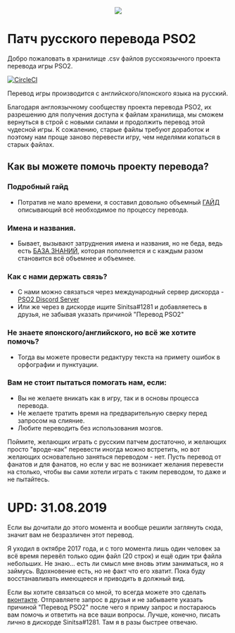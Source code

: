 <p align="center">
  <img src="http://i.imgur.com/bhLdxcj.gif" />
</p>

# Патч русского перевода PSO2
Добро пожаловать в хранилище .csv файлов русскоязычного проекта перевода игры PSO2.

[![CircleCI](https://circleci.com/gh/Arks-Layer/PSO2ENPatchCSV/tree/RU.svg?style=svg)](https://circleci.com/gh/Arks-Layer/PSO2ENPatchCSV/tree/RU)

Перевод игры производится с английского/японского языка на русский.


Благодаря англоязычному сообществу проекта перевода PSO2, их разрешению для получения доступа к файлам хранилища, мы сможем вернуться в строй с новыми силами и продолжить перевод этой чудесной игры. К сожалению, старые файлы требуют доработок и поэтому нам проще заново перевести игру, чем неделями копаться в старых файлах.

## Как вы можете помочь проекту перевода?
### Подробный гайд
* Потратив не мало времени, я составил довольно объемный [ГАЙД] описывающий всё необходимое по процессу перевода.

### Имена и названия.
* Бывает, вызывают затруднения имена и названия, но не беда, ведь есть [БАЗА ЗНАНИЙ], которая пополняется и с каждым разом становится всё объемнее и объемнее.

### Как с нами держать связь?
* С нами можно связаться через международный сервер дискорда - [PSO2 Discord Server]
* Или же через в дискорде ищите Sinitsa#1281 и добавляетесь в друзья, не забывая указать причиной "Перевод PSO2"

### Не знаете японского/английского, но всё же хотите помочь?
* Тогда вы можете провести редактуру текста на примету ошибок в орфографии и пунктуации.

### Вам не стоит пытаться помогать нам, если:
* Вы не желаете вникать как в игру, так и в основы процесса перевода. 
* Не желаете тратить время на предварительную сверку перед запросом на слияние.
* Любите переводить без использования мозгов.

Поймите, желающих играть с русским патчем достаточно, и желающих просто "вроде-как" перевести иногда можно встретить, но вот желающих основательно заняться переводом - нет. Пусть перевод от фанатов и для фанатов, но если у вас не возникает желания перевести на столько, чтобы вы сами хотели играть с таким переводом, то даже и не пытайтесь. 



# UPD: 31.08.2019

Если вы дочитали до этого момента и вообще решили заглянуть сюда, значит вам не безразличен этот перевод.

Я уходил в октябре 2017 года, и с того момента лишь один человек за всё время перевёл только один файл (20 строк) и ещё один три файла небольших. Не знаю... есть ли смысл мне вновь этим заниматься, но я займусь. Вдохновение есть, но не факт что его хватит. Пока буду восстанавливать имеющееся и приводить в должный вид.

Если вы хотите связаться со мной, то всегда можете это сделать [вконтакте]. Отправляете запрос в друзья и не забываете указать причиной "Перевод PSO2" после чего я приму запрос и постараюсь вам помочь и ответить на все ваши вопросы. Лучше, конечно, писать лично в дискорде Sinitsa#1281. Там я в разы быстрее отвечаю.


[Files]: https://github.com/Arks-Layer/PSO2ENPatchCSV/tree/RU/Files
[PSO2 Discord Server]: https://discord.gg/PSO2
[Wiki]: https://github.com/Arks-Layer/PSO2ENPatchCSV/wiki
[БАЗА ЗНАНИЙ]: https://docs.google.com/spreadsheets/d/18a7UesL8bGFKYBVYlvWGMdnbYmaD9Q_dabaPLvG0AaQ/edit?usp=sharing
[ГАЙД]: https://docs.google.com/document/d/1KyA9brwCXzvBZ-oTRkZBU7weMZs7FnPjsn2Uf9q0hYA/edit?usp=sharing
[RUvoice]: https://discord.gg/mKjBYdR
[вконтакте]: https://vk.com/si_ni_tsa
